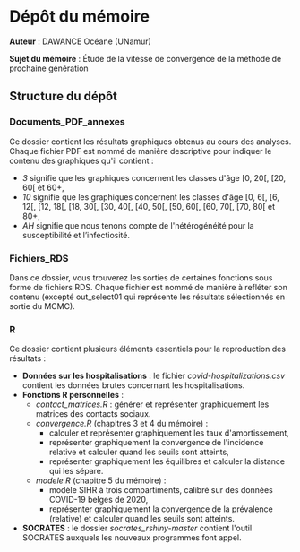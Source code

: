 # Dépôt du mémoire

__Auteur__ : DAWANCE Océane (UNamur)

__Sujet du mémoire__ : Étude de la vitesse de convergence de la méthode de prochaine génération

## Structure du dépôt

### Documents_PDF_annexes

Ce dossier contient les résultats graphiques obtenus au cours des analyses.
Chaque fichier PDF est nommé de manière descriptive pour indiquer le contenu des graphiques qu'il contient :
* *3* signifie que les graphiques concernent les classes d'âge [0, 20[, [20, 60[ et 60+,
* *10* signifie que les graphiques concernent les classes d'âge [0, 6[, [6, 12[, [12, 18[, [18, 30[, [30, 40[, [40, 50[, [50, 60[,
[60, 70[, [70, 80[ et 80+,
* *AH* signifie que nous tenons compte de l'hétérogénéité pour la susceptibilité et l’infectiosité.

### Fichiers_RDS

Dans ce dossier, vous trouverez les sorties de certaines fonctions sous forme de fichiers RDS.
Chaque fichier est nommé de manière à refléter son contenu (excepté out_select01 qui représente les résultats sélectionnés en sortie du MCMC).

### R

Ce dossier contient plusieurs éléments essentiels pour la reproduction des résultats :
* __Données sur les hospitalisations__ : le fichier *covid-hospitalizations.csv* contient les données brutes concernant les hospitalisations.
* __Fonctions R personnelles__ :
    * *contact_matrices.R* : générer et représenter graphiquement les matrices des contacts sociaux.
    * *convergence.R* (chapitres 3 et 4 du mémoire) :
        * calculer et représenter graphiquement les taux d'amortissement,
        * représenter graphiquement la convergence de l'incidence relative et calculer quand les seuils sont atteints,
        * représenter graphiquement les équilibres et calculer la distance qui les sépare.
    * *modele.R* (chapitre 5 du mémoire) :
        * modèle SIHR à trois compartiments, calibré sur des données COVID-19 belges de 2020,
        * représenter graphiquement la convergence de la prévalence (relative) et calculer quand les seuils sont atteints.
* __SOCRATES__ : le dossier *socrates_rshiny-master* contient l'outil SOCRATES auxquels les nouveaux programmes font appel.